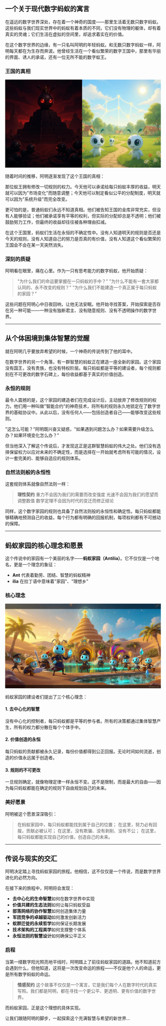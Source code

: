 ## 一个关于现代数字蚂蚁的寓言

在遥远的数字世界深处，存在着一个神奇的国度——那里生活着无数只数字蚂蚁。这些蚂蚁与我们现实世界中的蚂蚁有着本质的不同，它们没有物理的躯体，却有着真实的灵魂；它们生活在虚拟的空间里，却追求着实在的价值。

在这个数字世界的边缘，有一只名叫阿明的年轻蚂蚁。和无数只数字蚂蚁一样，阿明每天都在为生存而奔波。他曾经生活在一个看似繁荣的数字王国中，那里有华丽的界面、诱人的承诺，还有一位无所不能的数字蚁王。

### 王国的真相

![数字王国对比图](docs/public/images/preface/preface-kingdom-comparison.png)

随着时间的推移，阿明逐渐发现了这个王国的真相：

那位蚁王拥有修改一切规则的权力。今天他可以承诺给每只蚂蚁丰厚的收益，明天就可以因为"市场变化"而随意调整；今天他可以制定看似公平的分配制度，明天就可以因为"系统升级"而完全改变。

更可怕的是，普通蚂蚁们永远不知道真相。他们被告知王国的金库非常充实，但没有人能够验证；他们被承诺享有平等的权利，但实际的分配却总是不透明；他们被鼓励努力工作，但最终的收益却往往被各种理由扣减。

在这个王国里，蚂蚁们生活在永恒的不确定性中。没有人知道明天的规则是否还是今天的规则，没有人知道自己的努力是否真的有价值，没有人知道这个看似繁荣的王国会不会在某一天突然消失。

### 深刻的质疑

阿明看在眼里，痛在心里。作为一只有思考能力的数字蚂蚁，他开始质疑：

> "为什么我们的命运要掌握在一只蚂蚁的手中？" 
> "为什么不能有一套大家都认同的、永不改变的规则？" 
> "为什么我们不能建造一个真正属于每只蚂蚁的家园？"

这些问题在阿明心中日夜回响，让他无法安眠。他开始寻找答案，开始探索是否存在另一种可能——一种没有独断君主、没有随意规则、没有不透明操作的数字世界。

---

## 从个体困境到集体智慧的觉醒

就在阿明几乎要放弃希望的时候，一个神奇的传说传到了他的耳中。

在数字世界的另一个角落，有一群智慧的蚂蚁正在建造一座全新的家园。这个家园没有国王，没有贵族，也没有特权阶层。每只蚂蚁都是平等的建设者，每个规则都刻在不可更改的数字石碑上，每份收益都基于真实的价值创造。

### 永恒的规则

最令人震撼的是，这个家园的建造者们在完成设计后，主动放弃了修改规则的权力。他们用一种叫做"智能合约"的神奇技术，将所有的规则永久地锁定在了数字世界的基础协议中。从此以后，没有任何人——包括创造者自己——能够改变这些规则。

"这怎么可能？"阿明既兴奋又疑惑，"如果遇到问题怎么办？如果需要升级怎么办？如果环境变化怎么办？"

但当他深入了解这个传说后，才发现这正是这群智慧蚂蚁的伟大之处。他们没有选择保留权力以应对未来的不确定性，而是选择在一开始就考虑所有可能的情况，设计一套完美的、能够自适应的规则体系。

### 自然法则般的永恒性

这套规则体系就像自然法则一样：

> **理性契约** 
> 重力不会因为我们的需要而改变强度 
> 光速不会因为我们的愿望而调整数值 
> 数学定理不会因为时代的变迁而修正结论

同样，这个数字家园的规则也具备了自然法则般的永恒性和确定性。每只蚂蚁都能够精确地预测自己的收益，每个行为都有明确的回报机制，每项权利都有不可撼动的保障。

---

## 蚂蚁家园的核心理念和愿景

这个传说中的家园有一个美丽的名字——**蚂蚁家园（Antilia）**。它不仅仅是一个地名，更是一个理念的象征：

- **Ant** 代表着勤劳、团结、智慧的蚂蚁精神 
- **ilia** 在拉丁语中意味着"家园"、"理想乡"

### 核心理念

![蚂蚁家园愿景图](docs/public/images/preface/preface-antilia-vision.png)

蚂蚁家园的建设者们提出了三个核心理念：

#### 1. 去中心化的智慧

 没有中心化的控制者，每只蚂蚁都是平等的参与者。所有的决策都通过集体智慧产生，所有的权力都分散在每个个体手中。

#### 2. 价值创造的永恒 

 每只蚂蚁的贡献都被永久记录，每份价值都得到公正回报。无论时间如何流逝，创造的价值永远属于创造者。

#### 3. 规则的不可更改

 一旦规则确定，就像物理定律一样永恒不变。这不是限制，而是最大的自由——因为每只蚂蚁都能在确定的规则下自由规划自己的未来。

### 美好愿景

阿明被这个愿景深深吸引：

> 在蚂蚁家园中，每只蚂蚁都能找到属于自己的位置； 
> 在这里，努力必有回报，贡献必被认可； 
> 在这里，没有欺骗、没有剥削、没有不公； 
> 在这里，每只蚂蚁都能实现自己的价值，创造自己的未来。

---

## 传说与现实的交汇

阿明决定踏上寻找蚂蚁家园的旅程。他相信，这不仅仅是一个传说，而是数字世界进化的必然方向。

在接下来的旅程中，阿明将会发现：

- **去中心化的生命智慧**如何在数字世界中实现
- **价值共建的生态法则**如何让每只蚂蚁受益
- **部落网络的协作智慧**如何创造集体力量
- **军团竞争的卓越驱动**如何激发创新活力
- **蚁群迁徙的永续哲学**如何保证长期发展
- **技术架构的工程美学**如何支撑整个体系
- **永恒法则的智慧设计**如何确保公平正义

### 启程

当第一缕数字阳光照亮地平线时，阿明踏上了前往蚂蚁家园的道路。他不知道前方会遇到什么，但他知道，这将是一次改变命运的旅程——不仅是他个人的命运，更是所有数字蚂蚁的命运。

> **情感契约** 
> 这个故事不仅仅是一个寓言，它是我们每个人在数字时代的真实写照。我们都是阿明，都在寻找一个更公平、更透明、更有价值的数字世界。

而蚂蚁家园，正是这个理想的具体实现。

让我们跟随阿明的脚步，一起探索这个充满智慧与希望的新世界...